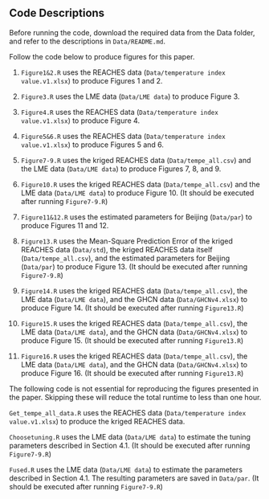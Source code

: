 ## Code Descriptions

Before running the code, download the required data from the Data folder, and refer to the descriptions in `Data/README.md`.

Follow the code below to produce figures for this paper. 

1. `Figure1&2.R` uses the REACHES data (`Data/temperature index value.v1.xlsx`) to produce Figures 1 and 2.

2. `Figure3.R` uses the LME data (`Data/LME data`) to produce Figure 3.

3. `Figure4.R` uses the REACHES data (`Data/temperature index value.v1.xlsx`) to produce Figure 4.

4. `Figure5&6.R` uses the REACHES data (`Data/temperature index value.v1.xlsx`) to produce Figures 5 and 6.

5. `Figure7-9.R` uses the kriged REACHES data (`Data/tempe_all.csv`) and the LME data (`Data/LME data`) to produce Figures 7, 8, and 9.

6. `Figure10.R` uses the kriged REACHES data (`Data/tempe_all.csv`) and the LME data (`Data/LME data`) to produce Figure 10. (It should be executed after running `Figure7-9.R`)

7. `Figure11&12.R` uses the estimated parameters for Beijing (`Data/par`) to produce Figures 11 and 12.

8. `Figure13.R` uses the Mean-Square Prediction Error of the kriged REACHES data (`Data/std`), the kriged REACHES data itself (`Data/tempe_all.csv`), and the estimated parameters for Beijing (`Data/par`) to produce Figure 13. (It should be executed after running `Figure7-9.R`)
   
9. `Figure14.R` uses the kriged REACHES data (`Data/tempe_all.csv`), the LME data (`Data/LME data`), and the GHCN data (`Data/GHCNv4.xlsx`) to produce Figure 14. (It should be executed after running `Figure13.R`)

10. `Figure15.R` uses the kriged REACHES data (`Data/tempe_all.csv`), the LME data (`Data/LME data`), and the GHCN data (`Data/GHCNv4.xlsx`) to produce Figure 15. (It should be executed after running `Figure13.R`)

11. `Figure16.R` uses the kriged REACHES data (`Data/tempe_all.csv`), the LME data (`Data/LME data`), and the GHCN data (`Data/GHCNv4.xlsx`) to produce Figure 16. (It should be executed after running `Figure13.R`)

The following code is not essential for reproducing the figures presented in the paper. Skipping these will reduce the total runtime to less than one hour.

`Get_tempe_all_data.R` uses the REACHES data (`Data/temperature index value.v1.xlsx`) to produce the kriged REACHES data.

`Choosetuning.R` uses the LME data (`Data/LME data`) to estimate the tuning parameters described in Section 4.1. (It should be executed after running `Figure7-9.R`)

`Fused.R` uses the LME data (`Data/LME data`) to estimate the parameters described in Section 4.1. The resulting parameters are saved in `Data/par`. (It should be executed after running `Figure7-9.R`)
